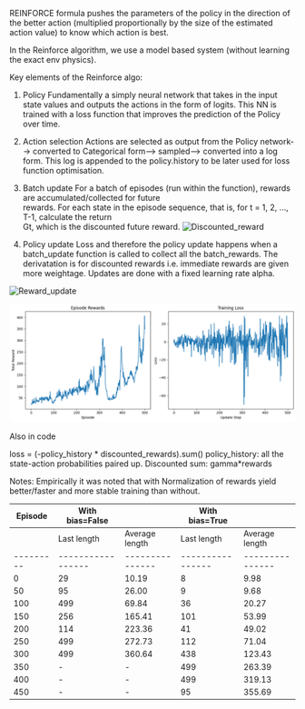 REINFORCE formula pushes the parameters of the policy
in the direction of the better action (multiplied proportionally by the size of the
estimated action value) to know which action is best.


In the Reinforce algorithm, we use a model based system (without learning the exact env physics).

Key elements of the Reinforce algo:

1. Policy
  Fundamentally a simply neural network that takes in the input state values and outputs the actions in      the form of logits.
  This NN is trained with a loss function that improves the prediction of the Policy over time.
 
2. Action selection
   Actions are selected as output from the Policy network--> converted to Categorical form--> sampled-->      converted into a log form. This log is appended to the policy.history to be later used for loss            function optimisation.
   
3. Batch update
   For a batch of episodes (run within the function), rewards are accumulated/collected for future       
   rewards. For each state in the episode sequence, that is, for t = 1, 2, …, T-1, calculate the return   
   Gt, which is the discounted future reward.
   ![Discounted_reward](https://miro.medium.com/v2/resize:fit:366/format:webp/1*P2W3I2gwbFphCvBAqqkLLg.png)
   
5. Policy update
   Loss and therefore the policy update happens when a batch_update function is called to collect all the     batch_rewards. The derivatation is for discounted rewards i.e. immediate rewards are given more weightage. Updates are done with a fixed learning rate alpha.

   

   
![Reward_update](https://miro.medium.com/v2/resize:fit:638/format:webp/1*VFRng5GHkOzNrx8wG2BlqA.png)

![Training_Screenshot](Reinforce_training.png)

Also in code 

loss = (-policy_history * discounted_rewards).sum()
policy_history: all the state-action probabilities paired up.
Discounted sum: gamma*rewards


Notes:
Empirically it was noted that with Normalization of rewards yield better/faster and more stable training than without.

| Episode | With bias=False |               | With bias=True |               |
|---------|-----------------|---------------|----------------|---------------|
|         | Last length     | Average length| Last length    | Average length|
|---------|-----------------|---------------|----------------|---------------|
| 0       | 29              | 10.19         | 8              | 9.98          |
| 50      | 95              | 26.00         | 9              | 9.68          |
| 100     | 499             | 69.84         | 36             | 20.27         |
| 150     | 256             | 165.41        | 101            | 53.99         |
| 200     | 114             | 223.36        | 41             | 49.02         |
| 250     | 499             | 272.73        | 112            | 71.04         |
| 300     | 499             | 360.64        | 438            | 123.43        |
| 350     | -               | -             | 499            | 263.39        |
| 400     | -               | -             | 499            | 319.13        |
| 450     | -               | -             | 95             | 355.69        |

